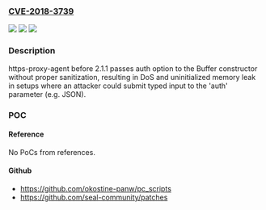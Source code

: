 ### [CVE-2018-3739](https://cve.mitre.org/cgi-bin/cvename.cgi?name=CVE-2018-3739)
![](https://img.shields.io/static/v1?label=Product&message=https-proxy-agent%20node%20module&color=blue)
![](https://img.shields.io/static/v1?label=Version&message=n%2Fa&color=blue)
![](https://img.shields.io/static/v1?label=Vulnerability&message=Denial%20of%20Service%20(CWE-400)&color=brighgreen)

### Description

https-proxy-agent before 2.1.1 passes auth option to the Buffer constructor without proper sanitization, resulting in DoS and uninitialized memory leak in setups where an attacker could submit typed input to the 'auth' parameter (e.g. JSON).

### POC

#### Reference
No PoCs from references.

#### Github
- https://github.com/okostine-panw/pc_scripts
- https://github.com/seal-community/patches

